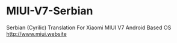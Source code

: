 # MIUI-V7-Serbian
 Serbian (Cyrilic) Translation For Xiaomi MIUI V7 Android Based OS http://www.miui.website 
